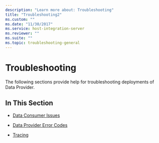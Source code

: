 ```yaml
---
description: "Learn more about: Troubleshooting"
title: "Troubleshooting2"
ms.custom: ""
ms.date: "11/30/2017"
ms.service: host-integration-server
ms.reviewer: ""
ms.suite: ""
ms.topic: troubleshooting-general
---
```

# Troubleshooting
The following sections provide help for troubleshooting deployments of Data Provider.  
  
## In This Section  
  
-   [Data Consumer Issues](../db2oledbv/data-consumer-issues.md)  
  
-   [Data Provider Error Codes](../db2oledbv/data-provider-error-codes.md)  
  
-   [Tracing](../db2oledbv/tracing.md)
